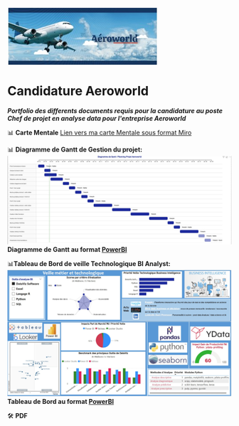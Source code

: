 ![aero](https://github.com/frjolly/Aeroworld/blob/main/images/Aero.jpg)
# Candidature Aeroworld 
***Portfolio des differents documents requis pour la candidature au poste Chef de projet en analyse data pour l'entreprise Aeroworld***

📊 **Carte Mentale**
[Lien vers ma carte Mentale sous format Miro](https://miro.com/app/board/uXjVIJkCdKI=/?share_link_id=63173099956)

📊 **Diagramme de Gantt de Gestion du projet:**
![aero](https://github.com/frjolly/Aeroworld/blob/main/images/GanttAero.jpg)
**Diagramme de Gantt au format [PowerBI](https://github.com/frjolly/Aeroworld/blob/main/.pbix)**

📊**Tableau de Bord de veille Technologique BI Analyst:**
![aero](https://github.com/frjolly/Aeroworld/blob/main/images/VeilleAero.jpg)
**Tableau de Bord au format [PowerBI](https://github.com/frjolly/Aeroworld/blob/main/.pbix)**

🛠️ **PDF**
